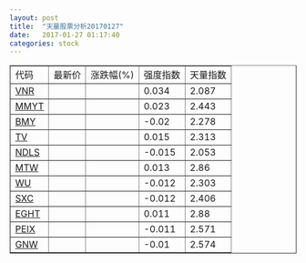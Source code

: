 ```yaml
---
layout: post
title:  "天量股票分析20170127"
date:   2017-01-27 01:17:40
categories: stock
---
```

<script type="text/javascript">
var stockList = []
stockList.push('gb_vnr');
stockList.push('gb_mmyt');
stockList.push('gb_bmy');
stockList.push('gb_tv');
stockList.push('gb_ndls');
stockList.push('gb_mtw');
stockList.push('gb_wu');
stockList.push('gb_sxc');
stockList.push('gb_eght');
stockList.push('gb_peix');
stockList.push('gb_gnw');
</script>

<table border="1">
 <tr>
  <td>代码</td>
  <td>最新价</td>
  <td>涨跌幅(%)</td>
 <td>强度指数</td>
 <td>天量指数</td>
</tr>
  <tr id="vnr"><td><a href="http://stock.finance.sina.com.cn/usstock/quotes/VNR.html" target="_blank">VNR</a></td><td></td><td></td><td>0.034</td><td>2.087</td></tr>
  <tr id="mmyt"><td><a href="http://stock.finance.sina.com.cn/usstock/quotes/MMYT.html" target="_blank">MMYT</a></td><td></td><td></td><td>0.023</td><td>2.443</td></tr>
  <tr id="bmy"><td><a href="http://stock.finance.sina.com.cn/usstock/quotes/BMY.html" target="_blank">BMY</a></td><td></td><td></td><td>-0.02</td><td>2.278</td></tr>
  <tr id="tv"><td><a href="http://stock.finance.sina.com.cn/usstock/quotes/TV.html" target="_blank">TV</a></td><td></td><td></td><td>0.015</td><td>2.313</td></tr>
  <tr id="ndls"><td><a href="http://stock.finance.sina.com.cn/usstock/quotes/NDLS.html" target="_blank">NDLS</a></td><td></td><td></td><td>-0.015</td><td>2.053</td></tr>
  <tr id="mtw"><td><a href="http://stock.finance.sina.com.cn/usstock/quotes/MTW.html" target="_blank">MTW</a></td><td></td><td></td><td>0.013</td><td>2.86</td></tr>
  <tr id="wu"><td><a href="http://stock.finance.sina.com.cn/usstock/quotes/WU.html" target="_blank">WU</a></td><td></td><td></td><td>-0.012</td><td>2.303</td></tr>
  <tr id="sxc"><td><a href="http://stock.finance.sina.com.cn/usstock/quotes/SXC.html" target="_blank">SXC</a></td><td></td><td></td><td>-0.012</td><td>2.406</td></tr>
  <tr id="eght"><td><a href="http://stock.finance.sina.com.cn/usstock/quotes/EGHT.html" target="_blank">EGHT</a></td><td></td><td></td><td>0.011</td><td>2.88</td></tr>
  <tr id="peix"><td><a href="http://stock.finance.sina.com.cn/usstock/quotes/PEIX.html" target="_blank">PEIX</a></td><td></td><td></td><td>-0.011</td><td>2.571</td></tr>
  <tr id="gnw"><td><a href="http://stock.finance.sina.com.cn/usstock/quotes/GNW.html" target="_blank">GNW</a></td><td></td><td></td><td>-0.01</td><td>2.574</td></tr>
</table>
